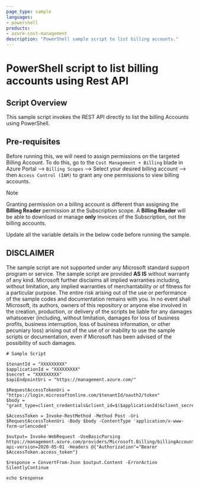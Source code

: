 ```yaml
---
page_type: sample
languages:
- powershell
products:
- azure-cost-management
description: "PowerShell sample script to list billing accounts."
---
```



# PowerShell script to list billing accounts using Rest API

## Script Overview 
 
 This sample script invokes the REST API directly to list the billing Accounts using PowerShell.
 
 ## Pre-requisites
 Before running this, we will need to assign permissions on the targeted Billing Account. To do this, go to the `Cost Management + Billing` blade in Azure Portal --> `Billing Scopes` --> Select your desired billing account --> then `Access Control (IAM)` to grant any one permissions to view billing accounts.
 
 >[!NOTE]
 > Granting permission on a billing account is different than assigning the **Billing Reader** permission at the Subscription scope. A **Billing Reader** will be able to download or manage **only** invoices of the Subscription, not the billing accounts.
 
 Update all the variable details in the below code before running the sample.
 
## DISCLAIMER

The sample script are not supported under any Microsoft standard support program or service. The sample script are provided **AS IS** without warranty of any kind. Microsoft further disclaims all implied warranties including, without limitation, any implied warranties of merchantability or of fitness for a particular purpose. The entire risk arising out of the use or performance of the sample codes and documentation remains with you. In no event shall Microsoft, its authors, owners of this repository or anyone else involved in the creation, production, or delivery of the scripts be liable for any damages whatsoever (including, without limitation, damages for loss of business profits, business interruption, loss of business information, or other pecuniary loss) arising out of the use of or inability to use the sample scripts or documentation, even if Microsoft has been advised of the possibility of such damages. 

```
# Sample Script

$tenantId = "XXXXXXXXX"
$applicationId = "XXXXXXXXX"
$secret = "XXXXXXXXX"
$apiEndpointUri = "https://management.azure.com/" 

$RequestAccessTokenUri = "https://login.microsoftonline.com/$tenantId/oauth2/token"
$body = "grant_type=client_credentials&client_id=$($applicationId)&client_secret=$($secret)&resource=$($apiEndpointUri)" 

$AccessToken = Invoke-RestMethod -Method Post -Uri $RequestAccessTokenUri -Body $body -ContentType 'application/x-www-form-urlencoded'

$output= Invoke-WebRequest -UseBasicParsing https://management.azure.com/providers/Microsoft.Billing/billingAccounts?api-version=2020-05-01 -Headers @{"Authorization"="Bearer $AccessToken.access_token"}

$response = ConvertFrom-Json $output.Content -ErrorAction SilentlyContinue

echo $response

```
